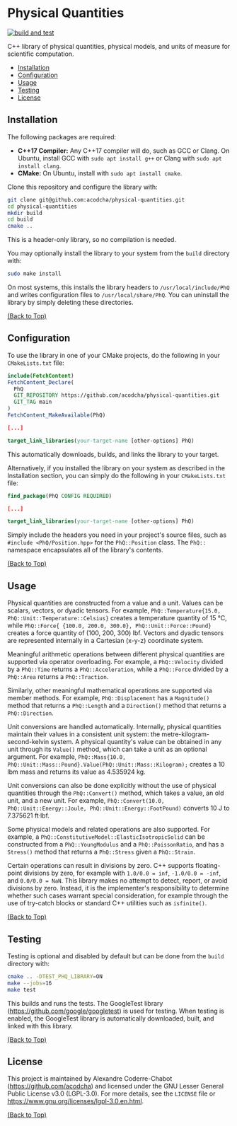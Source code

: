 # Physical Quantities

[![build and test](https://github.com/acodcha/physical-quantities/actions/workflows/build_and_test.yml/badge.svg?branch=main)](https://github.com/acodcha/physical-quantities/actions/workflows/build_and_test.yml)

C++ library of physical quantities, physical models, and units of measure for scientific computation.

- [Installation](#installation)
- [Configuration](#configuration)
- [Usage](#usage)
- [Testing](#testing)
- [License](#license)

## Installation

The following packages are required:

- **C++17 Compiler:** Any C++17 compiler will do, such as GCC or Clang. On Ubuntu, install GCC with `sudo apt install g++` or Clang with `sudo apt install clang`.
- **CMake:** On Ubuntu, install with `sudo apt install cmake`.

Clone this repository and configure the library with:

```bash
git clone git@github.com:acodcha/physical-quantities.git
cd physical-quantities
mkdir build
cd build
cmake ..
```

This is a header-only library, so no compilation is needed.

You may optionally install the library to your system from the `build` directory with:

```bash
sudo make install
```

On most systems, this installs the library headers to `/usr/local/include/PhQ` and writes configuration files to `/usr/local/share/PhQ`. You can uninstall the library by simply deleting these directories.

[(Back to Top)](#physical-quantities)

## Configuration

To use the library in one of your CMake projects, do the following in your `CMakeLists.txt` file:

```cmake
include(FetchContent)
FetchContent_Declare(
  PhQ
  GIT_REPOSITORY https://github.com/acodcha/physical-quantities.git
  GIT_TAG main
)
FetchContent_MakeAvailable(PhQ)

[...]

target_link_libraries(your-target-name [other-options] PhQ)
```

This automatically downloads, builds, and links the library to your target.

Alternatively, if you installed the library on your system as described in the Installation section, you can simply do the following in your `CMakeLists.txt` file:

```cmake
find_package(PhQ CONFIG REQUIRED)

[...]

target_link_libraries(your-target-name [other-options] PhQ)
```

Simply include the headers you need in your project's source files, such as `#include <PhQ/Position.hpp>` for the `PhQ::Position` class. The `PhQ::` namespace encapsulates all of the library's contents.

[(Back to Top)](#physical-quantities)

## Usage

Physical quantities are constructed from a value and a unit. Values can be scalars, vectors, or dyadic tensors. For example, `PhQ::Temperature{15.0, PhQ::Unit::Temperature::Celsius}` creates a temperature quantity of 15 °C, while `PhQ::Force{ {100.0, 200.0, 300.0}, PhQ::Unit::Force::Pound}` creates a force quantity of (100, 200, 300) lbf. Vectors and dyadic tensors are represented internally in a Cartesian (x-y-z) coordinate system.

Meaningful arithmetic operations between different physical quantities are supported via operator overloading. For example, a `PhQ::Velocity` divided by a `PhQ::Time` returns a `PhQ::Acceleration`, while a `PhQ::Force` divided by a `PhQ::Area` returns a `PhQ::Traction`.

Similarly, other meaningful mathematical operations are supported via member methods. For example, `PhQ::Displacement` has a `Magnitude()` method that returns a `PhQ::Length` and a `Direction()` method that returns a `PhQ::Direction`.

Unit conversions are handled automatically. Internally, physical quantities maintain their values in a consistent unit system: the metre-kilogram-second-kelvin system. A physical quantity's value can be obtained in any unit through its `Value()` method, which can take a unit as an optional argument. For example, `PhQ::Mass{10.0, PhQ::Unit::Mass::Pound}.Value(PhQ::Unit::Mass::Kilogram);` creates a 10 lbm mass and returns its value as 4.535924 kg.

Unit conversions can also be done explicitly without the use of physical quantities through the `PhQ::Convert()` method, which takes a value, an old unit, and a new unit. For example, `PhQ::Convert(10.0, PhQ::Unit::Energy::Joule, PhQ::Unit::Energy::FootPound)` converts 10 J to 7.375621 ft·lbf.

Some physical models and related operations are also supported. For example, a `PhQ::ConstitutiveModel::ElasticIsotropicSolid` can be constructed from a `PhQ::YoungModulus` and a `PhQ::PoissonRatio`, and has a `Stress()` method that returns a `PhQ::Stress` given a `PhQ::Strain`.

Certain operations can result in divisions by zero. C++ supports floating-point divisions by zero, for example with `1.0/0.0 = inf`, `-1.0/0.0 = -inf`, and `0.0/0.0 = NaN`. This library makes no attempt to detect, report, or avoid divisions by zero. Instead, it is the implementer's responsibility to determine whether such cases warrant special consideration, for example through the use of try-catch blocks or standard C++ utilities such as `isfinite()`.

[(Back to Top)](#physical-quantities)

## Testing

Testing is optional and disabled by default but can be done from the `build` directory with:

```bash
cmake .. -DTEST_PHQ_LIBRARY=ON
make --jobs=16
make test
```

This builds and runs the tests. The GoogleTest library (<https://github.com/google/googletest>) is used for testing. When testing is enabled, the GoogleTest library is automatically downloaded, built, and linked with this library.

[(Back to Top)](#physical-quantities)

## License

This project is maintained by Alexandre Coderre-Chabot (<https://github.com/acodcha>) and licensed under the GNU Lesser General Public License v3.0 (LGPL-3.0). For more details, see the `LICENSE` file or <https://www.gnu.org/licenses/lgpl-3.0.en.html>.

[(Back to Top)](#physical-quantities)
